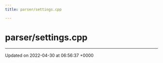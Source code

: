 ```yaml
---
title: parser/settings.cpp

---
```


# parser/settings.cpp








-------------------------------

Updated on 2022-04-30 at 06:56:37 +0000
